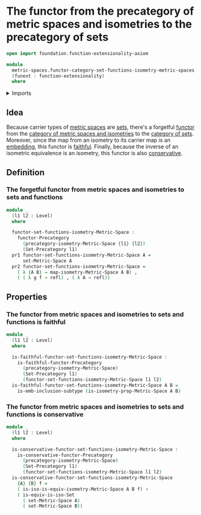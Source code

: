 # The functor from the precategory of metric spaces and isometries to the precategory of sets

```agda
open import foundation.function-extensionality-axiom

module
  metric-spaces.functor-category-set-functions-isometry-metric-spaces
  (funext : function-extensionality)
  where
```

<details><summary>Imports</summary>

```agda
open import category-theory.conservative-functors-precategories funext
open import category-theory.faithful-functors-precategories funext
open import category-theory.functors-precategories funext

open import foundation.category-of-sets funext
open import foundation.dependent-pair-types
open import foundation.function-types funext
open import foundation.identity-types funext
open import foundation.isomorphisms-of-sets funext
open import foundation.subtypes funext
open import foundation.universe-levels

open import metric-spaces.isometries-metric-spaces funext
open import metric-spaces.metric-spaces funext
open import metric-spaces.precategory-of-metric-spaces-and-isometries funext
```

</details>

## Idea

Because carrier types of [metric spaces](metric-spaces.metric-spaces.md) are
[sets](foundation.sets.md), there's a forgetful
[functor](category-theory.functors-precategories.md) from the
[category of metric spaces and isometries](metric-spaces.category-of-metric-spaces-and-isometries.md)
to the [category of sets](foundation.category-of-sets.md). Moreover, since the
map from an isometry to its carrier map is an
[embedding](foundation.embeddings.md), this functor is
[faithful](category-theory.faithful-functors-precategories.md). Finally, because
the inverse of an isometric equivalence is an isometry, this functor is also
[conservative](category-theory.conservative-functors-precategories.md).

## Definition

### The forgetful functor from metric spaces and isometries to sets and functions

```agda
module _
  (l1 l2 : Level)
  where

  functor-set-functions-isometry-Metric-Space :
    functor-Precategory
      (precategory-isometry-Metric-Space {l1} {l2})
      (Set-Precategory l1)
  pr1 functor-set-functions-isometry-Metric-Space A =
      set-Metric-Space A
  pr2 functor-set-functions-isometry-Metric-Space =
    ( λ {A B} → map-isometry-Metric-Space A B) ,
    ( ( λ g f → refl) , ( λ A → refl))
```

## Properties

### The functor from metric spaces and isometries to sets and functions is faithful

```agda
module _
  (l1 l2 : Level)
  where

  is-faithful-functor-set-functions-isometry-Metric-Space :
    is-faithful-functor-Precategory
      (precategory-isometry-Metric-Space)
      (Set-Precategory l1)
      (functor-set-functions-isometry-Metric-Space l1 l2)
  is-faithful-functor-set-functions-isometry-Metric-Space A B =
    is-emb-inclusion-subtype (is-isometry-prop-Metric-Space A B)
```

### The functor from metric spaces and isometries to sets and functions is conservative

```agda
module _
  (l1 l2 : Level)
  where

  is-conservative-functor-set-functions-isometry-Metric-Space :
    is-conservative-functor-Precategory
      (precategory-isometry-Metric-Space)
      (Set-Precategory l1)
      (functor-set-functions-isometry-Metric-Space l1 l2)
  is-conservative-functor-set-functions-isometry-Metric-Space
    {A} {B} f =
    ( is-iso-is-equiv-isometry-Metric-Space A B f) ∘
    ( is-equiv-is-iso-Set
      ( set-Metric-Space A)
      ( set-Metric-Space B))
```
